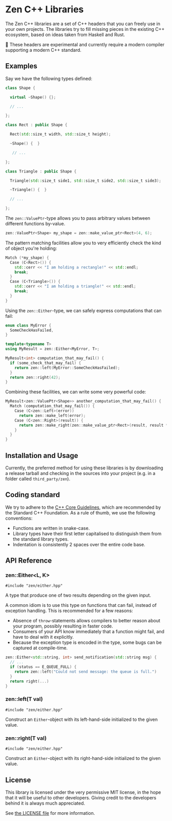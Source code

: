 Zen C++ Libraries
=================

The Zen C++ libraries are a set of C++ headers that you can freely use in your
own projects. The libraries try to fill missing pieces in the existing C++
ecosystem, based on ideas taken from Haskell and Rust.

🧪 These headers are experimental and currently require a modern compiler
supporting a modern C++ standard.

## Examples

Say we have the following types defined:

```cpp
class Shape {

  virtual ~Shape() {};

  // ...

};

class Rect : public Shape {

  Rect(std::size_t width, std::size_t height);

  ~Shape() {  }

   // ...

};

class Triangle : public Shape {

  Triangle(std::size_t side1, std::size_t side2, std::size_t side3);

  ~Triangle() {  }

  // ...

};
```

The `zen::ValuePtr`-type allows you to pass arbitrary values between different functions by-value.

```cpp
zen::ValuePtr<Shape> my_shape = zen::make_value_ptr<Rect>(4, 6);
```

The pattern matching facilities allow you to very efficiently check the kind of object you're holding:

```cpp
Match (*my_shape) {
  Case (C<Rect>()) {
    std::cerr << "I am holding a rectangle!" << std::endl;
    break;
  }
  Case (C<Triangle>()) {
    std::cerr << "I am holding a triangle!" << std::endl;
    break;
  }
}
```

Using the `zen::Either`-type, we can safely express computations that can fail:

```cpp
enum class MyError {
  SomeCheckHasFailed,
}

template<typename T>
using MyResult = zen::Either<MyError, T>;

MyResult<int> computation_that_may_fail() {
  if (some_check_that_may_fail) {
    return zen::left(MyError::SomeCheckHasFailed);
  }
  return zen::right(42);
}
```

Combining these facilities, we can write some very powerful code:

```cpp
MyResult<zen::ValuePtr<Shape>> another_computation_that_may_fail() {
  Match (computation_that_may_fail()) {
    Case (C<zen::Left>(error))
      return zen::make_left(error);
    Case (C<zen::Right>(result)) {
      return zen::make_right(zen::make_value_ptr<Rect>(result, result * 2));
    }
  }
}

```

## Installation and Usage 

Currently, the preferred method for using these libraries is by downloading a
release tarball and checking in the sources into your project (e.g. in a folder
called `third_party/zen`).

## Coding standard

We try to adhere to the [C++ Core Guidelines][1], which are recommended by the
Standard C++ Foundation. As a rule of thumb, we use the following conventions:

 - Functions are written in snake-case.
 - Library types have their first letter capitalised to distinguish them from
   the standard library types.
 - Indentation is consistently 2 spaces over the entire code base.

[1]: https://isocpp.github.io/CppCoreGuidelines/CppCoreGuidelines

## API Reference

### zen::Either<L, K>

`#include "zen/either.hpp"`

A type that produce one of two results depending on the given input.

A common idiom is to use this type on functions that can fail, instead of
exception handling. This is recommended for a few reasons:

 - Absence of `throw`-statements allows compilers to better reason
   about your program, possibly resulting in faster code.
 - Consumers of your API know immediately that a function might fail, and have to 
   deal with it explicitly.
 - Because the exception type is encoded in the type, some bugs can be captured at
   compile-time.

```cpp
zen::Either<std::string, int> send_notification(std::string msg) {
  // ...
  if (status == E_QUEUE_FULL) {
    return zen::left("Could not send message: the queue is full.")
  }
  return right(...)
}
```

### zen::left(T val)

`#include "zen/either.hpp"`

Construct an `Either`-object with its left-hand-side initialized to the given value.

### zen::right(T val)

`#include "zen/either.hpp"`

Construct an `Either`-object with its right-hand-side initialized to the given value.

## License

This library is licensed under the very permissive MIT license, in the hope
that it will be useful to other developers. Giving credit to the developers
behind it is always much appreciated.

See [the LICENSE file][1] for more information.

[2]: https://github.com/ZenCPP/ZenCPP/blob/master/LICENSE

